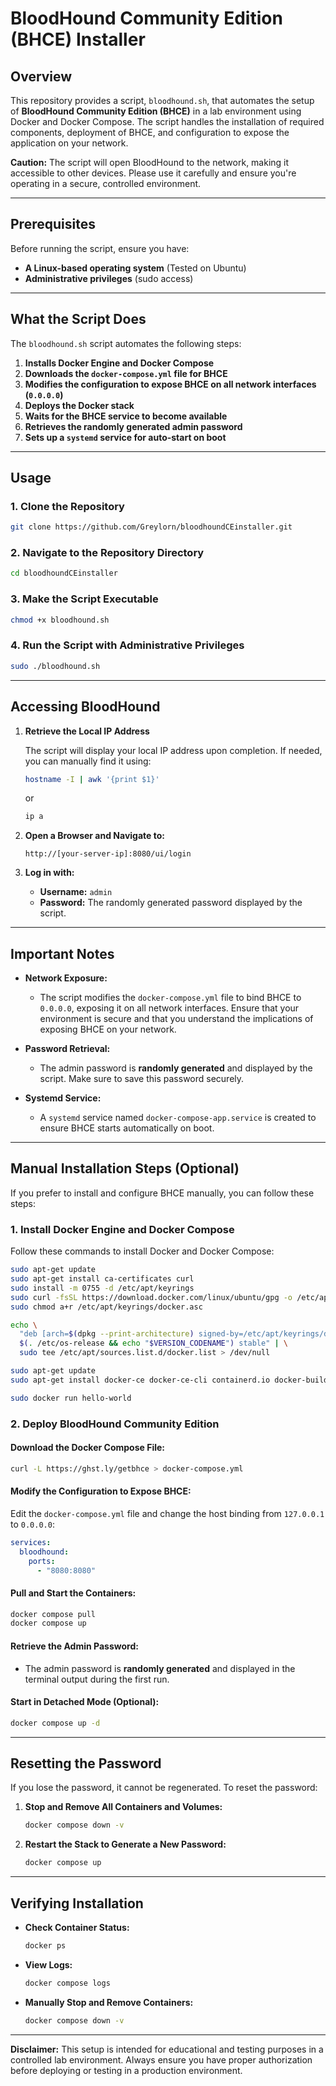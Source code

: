 # BloodHound Community Edition (BHCE) Installer

## Overview

This repository provides a script, `bloodhound.sh`, that automates the setup of **BloodHound Community Edition (BHCE)** in a lab environment using Docker and Docker Compose. The script handles the installation of required components, deployment of BHCE, and configuration to expose the application on your network.

**Caution:** The script will open BloodHound to the network, making it accessible to other devices. Please use it carefully and ensure you're operating in a secure, controlled environment.

---

## Prerequisites

Before running the script, ensure you have:

- **A Linux-based operating system** (Tested on Ubuntu)
- **Administrative privileges** (sudo access)

---

## What the Script Does

The `bloodhound.sh` script automates the following steps:

1. **Installs Docker Engine and Docker Compose**
2. **Downloads the `docker-compose.yml` file for BHCE**
3. **Modifies the configuration to expose BHCE on all network interfaces (`0.0.0.0`)**
4. **Deploys the Docker stack**
5. **Waits for the BHCE service to become available**
6. **Retrieves the randomly generated admin password**
7. **Sets up a `systemd` service for auto-start on boot**

---

## Usage

### 1. Clone the Repository

```bash
git clone https://github.com/Greylorn/bloodhoundCEinstaller.git
```

### 2. Navigate to the Repository Directory

```bash
cd bloodhoundCEinstaller
```

### 3. Make the Script Executable

```bash
chmod +x bloodhound.sh
```

### 4. Run the Script with Administrative Privileges

```bash
sudo ./bloodhound.sh
```

---

## Accessing BloodHound

1. **Retrieve the Local IP Address**

   The script will display your local IP address upon completion. If needed, you can manually find it using:

   ```bash
   hostname -I | awk '{print $1}'
   ```
   or
   ```bash
   ip a
   ```

2. **Open a Browser and Navigate to:**

   ```
   http://[your-server-ip]:8080/ui/login
   ```

3. **Log in with:**

   - **Username:** `admin`
   - **Password:** The randomly generated password displayed by the script.

---

## Important Notes

- **Network Exposure:**

  - The script modifies the `docker-compose.yml` file to bind BHCE to `0.0.0.0`, exposing it on all network interfaces. Ensure that your environment is secure and that you understand the implications of exposing BHCE on your network.

- **Password Retrieval:**

  - The admin password is **randomly generated** and displayed by the script. Make sure to save this password securely.

- **Systemd Service:**

  - A `systemd` service named `docker-compose-app.service` is created to ensure BHCE starts automatically on boot.

---

## Manual Installation Steps (Optional)

If you prefer to install and configure BHCE manually, you can follow these steps:

### 1. Install Docker Engine and Docker Compose

Follow these commands to install Docker and Docker Compose:

```bash
sudo apt-get update
sudo apt-get install ca-certificates curl
sudo install -m 0755 -d /etc/apt/keyrings
sudo curl -fsSL https://download.docker.com/linux/ubuntu/gpg -o /etc/apt/keyrings/docker.asc
sudo chmod a+r /etc/apt/keyrings/docker.asc

echo \
  "deb [arch=$(dpkg --print-architecture) signed-by=/etc/apt/keyrings/docker.asc] https://download.docker.com/linux/ubuntu \
  $(. /etc/os-release && echo "$VERSION_CODENAME") stable" | \
  sudo tee /etc/apt/sources.list.d/docker.list > /dev/null

sudo apt-get update
sudo apt-get install docker-ce docker-ce-cli containerd.io docker-buildx-plugin docker-compose-plugin

sudo docker run hello-world
```

### 2. Deploy BloodHound Community Edition

#### Download the Docker Compose File:

```bash
curl -L https://ghst.ly/getbhce > docker-compose.yml
```

#### Modify the Configuration to Expose BHCE:

Edit the `docker-compose.yml` file and change the host binding from `127.0.0.1` to `0.0.0.0`:

```yaml
services:
  bloodhound:
    ports:
      - "8080:8080"
```

#### Pull and Start the Containers:

```bash
docker compose pull
docker compose up
```

#### Retrieve the Admin Password:

- The admin password is **randomly generated** and displayed in the terminal output during the first run.

#### Start in Detached Mode (Optional):

```bash
docker compose up -d
```

---

## Resetting the Password

If you lose the password, it cannot be regenerated. To reset the password:

1. **Stop and Remove All Containers and Volumes:**

   ```bash
   docker compose down -v
   ```

2. **Restart the Stack to Generate a New Password:**

   ```bash
   docker compose up
   ```

---

## Verifying Installation

- **Check Container Status:**

  ```bash
  docker ps
  ```

- **View Logs:**

  ```bash
  docker compose logs
  ```

- **Manually Stop and Remove Containers:**

  ```bash
  docker compose down -v
  ```

---

**Disclaimer:** This setup is intended for educational and testing purposes in a controlled lab environment. Always ensure you have proper authorization before deploying or testing in a production environment.